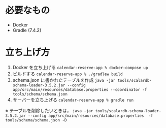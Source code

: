 # 必要なもの
- Docker
- Gradle (7.4.2)

# 立ち上げ方
1. Docker を立ち上げる
`calendar-reserve-app % docker-compose up`
2. ビルドする
`calendar-reserve-app % ./gradlew build`
3. schema.json に書かれたテーブルを作成
`java -jar tools/scalardb-schema-loader-3.5.2.jar --config app/src/main/resources/database.properties --coordinator -f tools/schema/schema.json`
4. サーバーを立ち上げる
`calendar-reserve-app % gradle run`

※ テーブルを削除したいときは，
`java -jar tools/scalardb-schema-loader-3.5.2.jar --config app/src/main/resources/database.properties  -f tools/schema/schema.json -D`
